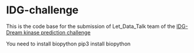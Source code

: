 # IDG-challenge
This is the code base for the submission of Let_Data_Talk team of the
[IDG-Dream kinase prediction challenge](https://www.synapse.org/#!Synapse:syn15667962/wiki/583305)

You need to install biopython
pip3 install biopython


